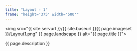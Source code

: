 ```yaml
---
title: "Layout - 1"
frame: "height='375' width='500'"
---
```

<img src="{{ site.servurl }}/{{ site.baseurl }}{{ page.imageset }}/Layout1.png" {{ page.landscape }} alt="{{ page.title }}">
<div>
  {{ page.description }}
</div>
